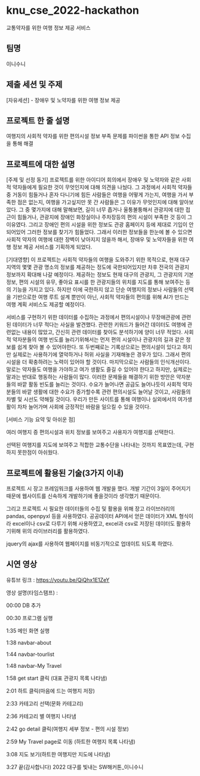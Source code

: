 # knu_cse_2022-hackathon
교통약자를 위한 여행 정보 제공 서비스

팀명
-----
이니수니

제출 세션 및 주제
-------
[자유세션] - 장애우 및 노약자를 위한 여행 정보 제공

프로젝트 한 줄 설명
------------
여행지의 사회적 약자를 위한 편의시설 정보 부족 문제를 파이썬을 통한 API 정보 수집을 통해 해결

프로젝트에 대한 설명
------------
[주제 및 선정 동기]
 프로젝트를 위한 아이디어 회의에서 장애우 및 노약자와 같은 사회적 약자들에게 필요한 것이 무엇인지에 대해 의견을 나눴다. 그 과정에서 사회적 약자들 중 거동이 힘들거나 혼자 다니기에 힘든 사람들은 여행을 어떻게 가는지, 여행을 가서 부족한 점은 없는지, 여행을 가고싶지만 못 간 사람들은 그 이유가 무엇인지에 대해 알아보았다. 그 중 몇가지에 대해 말해보면, 길이 너무 좁거나 울퉁불퉁해서 관광지에 대한 접근이 힘들거나, 관광지에 장애인 화장실이나 주차장등의 편의 시설이 부족한 것 등이 그 이유였다. 그리고 장애인 편의 시설을 위한 정보도 관광 홈페이지 등에 제대로 기입이 안되어있어 그러한 정보를 찾기가 힘들었다. 그래서 이러한 정보들을 한눈에 볼 수 있으면 사회적 약자의 여행에 대한 장벽이 낮아지지 않을까 해서, 장애우 및 노약자들을 위한 여행 정보 제공 서비스를 기획하게 되었다.
 

 
[기대영향]
 이 프로젝트는 사회적 약자들의 여행을 도와주기 위한 목적으로, 현재 대구 지역의 몇몇 관광 명소의 정보를 제공하는 정도에 국한되어있지만 차후 전국의 관광지 정보까지 확대해 나갈 예정이다. 제공하는 정보도 현재 대구의 관광지, 그 관광지의 기본 정보, 편의 시설의 유무, 좋아요 표시를 한 관광지들의 위치를 지도를 통해 보여주는 등의 기능을 가지고 있다. 하지만 이에 국한하지 않고 단순 여행지의 정보나 사람들의 선택을 기반으로한 여행 루트 설계 뿐만이 아닌, 사회적 약자들의 편의를 위해 AI가 만드는 여행 계획 서비스도 제공할 예정이다. 
 
 
 서비스를 구현하기 위한 데이터를 수집하는 과정에서 편의시설이나 무장애관광에 관련된 데이터가 너무 적다는 사실을 발견했다. 관련한 키워드가 들어간 데이터도 여행에 관련없는 내용이 많았고, 간신히 관련 데이터를 찾아도 분석하기에 양이 너무 적었다. 사회적 약자분들의 여행 빈도를 늘리기위해서는 먼저 편의 시설이나 관광지의 길과 같은 정보를 쉽게 찾아 볼 수 있어야한다. 또 두번째로는 기록상으로는 편의시설이 있다고 하지만 실제로는 사용하기에 열악하거나 허위 사실을 기재해놓은 경우가 있다. 그래서 편의 시설을 더 확충하려는 노력이 있어야 할 것이다. 마지막으로는 사람들의 인식개선이다. 말로는 약자들도 여행을 가야하고 여가 생활도 즐길 수 있어야 한다고 하지만, 실제로는 말과는 반대로 행동하는 사람들이 많다. 이러한 문제들을 해결하기 위한 방안은 약자분들의 바깥 활동 빈도를 늘리는 것이다. 수요가 늘어나면 공급도 늘어나듯이 사회적 약자분들의 바깥 생활에 대한 수요가 증가할수록 관련 편의시설도 늘어날 것이고, 사람들의 차별 및 시선도 약해질 것이다. 우리가 만든 사이트를 통해 여행이나 실외에서의 여가생활이 차차 늘어가며 사회에 긍정적인 바람을 일으킬 수 있을 것이다.
 
 
[서비스 기능 요약 및 아쉬운 점]


여러 여행지 증 편의시설과 위치 정보를 보여주고 사용자가 여행지를 선택한다.

선택된 여행지를 지도에 보여주고 적합한 교통수단을 나타내는 것까지 목표였는데, 구현하지 못한점이 아쉬웠다.


프로젝트에 활용된 기술(3가지 이내)
-----------------------
프로젝트 시 장고 프레임워크를 사용하여 웹 개발을 했다. 개발 기간이 3일이 주어지기 때문에 웹사이트를 신속하게 개발하기에 좋을것이라 생각했기 때문이다. 


그리고 프로젝트 시 필요한 데이터들의 수집 및 활용을 위해 장고 라이브러리의 pandas, openpyxl 등을 사용하였다. 공공데이터 API에서 얻은 데이터가 XML 형식이라 excel이나 csv로 다루기 위해 사용하였고, excel과 csv로 저장된 데이터도 활용하기위해 위의 라이브러리를 활용하였다.


jquery의 ajax를 사용하여 웹페이지를 비동기적으로 업데이트 되도록 하였다.






시연 영상
-----------------
유튜브 링크 :
https://youtu.be/QiQhx1E1ZeY



영상 설명(타임스탬프) :


00:00 DB 추가


00:30 프로그램 실행


1:35 메인 화면 실행


1:38 navbar-about


1:44 navbar-tourlist


1:48 navbar-My Travel 


1:58 get start 클릭 (대표 관광지 목록 나타냄)


2:01 하트 클릭(마음에 드는 여행지 저장)


2:33 카테고리 선택(문화 카테고리)


2:36 카테고리 별 여행지 나타냄


2:42 go detail 클릭(여행지 세부 정보 - 편의 시설 정보)


2:59 My Travel page로 이동 (하트한 여행지 목록 나타냄)


3:08 지도 보기(하트한 여행지만 지도에 나타냄)


3:27 끝(감사합니다) 2022 대구를 빛내는 SW해커톤_이니수니


